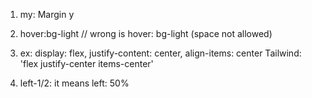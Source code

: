 1. my: Margin y
   
2. hover:bg-light // wrong is hover: bg-light (space not allowed)
   
3.   ex: display: flex, justify-content: center, align-items: center
   Tailwind: 'flex justify-center items-center'

4. left-1/2: it means left: 50%